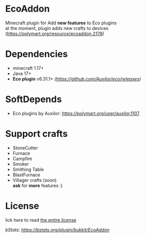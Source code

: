# EcoAddon

Minecraft plugin for Add **new features** to Eco plugins
<br>at the moment, plugin adds new crafts to devices
(https://polymart.org/resource/ecoaddon.2178)

# Dependencies

- minecraft 1.17+
- Java 17+
- **Eco plugin** v6.31.1+ _(https://github.com/Auxilor/eco/releases)_

# SoftDepends

- Eco plugins by Auxilor: https://polymart.org/user/auxilor.1107

# Support crafts

- StoneCutter
- Furnace
- Campfire
- Smoker
- Smithing Table
- BlastFurnace
- Villager crafts (soon)
  <br> **ask** for **more** features :)

# License

lick here to read [the entire license](https://github.com/mani1232/EcoAddon/blob/master/LICENSE)

_bStats: https://bstats.org/plugin/bukkit/EcoAddon_
